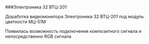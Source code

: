 ###Электроника 32 ВТЦ-201

<p>Доработка видеомонитора Электроника 32 ВТЦ-201 под модуль цветности МЦ-51М</p>
<p>Появилась возможность подключения композитного сигнала и непосредственно RGB сигнала </p>
